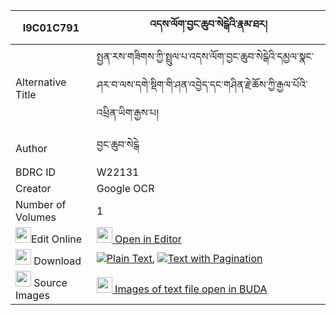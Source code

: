 |I9C01C791|འདས་ལོག་བྱང་ཆུབ་སེངྒེའི་རྣམ་ཐར། 
| --- | --- 
|Alternative Title |སྤྱན་རས་གཟིགས་ཀྱི་སྤྲུལ་པ་འདས་ལོག་བྱང་ཆུབ་སེངྒེའི་དམྱལ་སྣང་ཤར་བ་ལས་དགེ་སྡིག་གི་ཤན་འབྱེད་དང་གཤིན་རྗེ་ཆོས་ཀྱི་རྒྱལ་པོའི་འཕྲིན་ཡིག་རྒྱས་པ།
|Author| བྱང་ཆུབ་སེངྒེ
|BDRC ID | W22131
|Creator | Google OCR
|Number of Volumes| 1
|<img width="25" src="https://img.icons8.com/color/25/000000/edit-property.png">Edit Online| [<img width="25" src="https://avatars.githubusercontent.com/u/45091458?s=200&v=4"> Open in Editor](http://editor.openpecha.org/I9C01C791)
|<img width="25" src="https://img.icons8.com/fluent/48/000000/download-2.png"/>  Download | [![](https://img.icons8.com/color/20/000000/txt.png)Plain Text](https://github.com/Openpecha/I9C01C791/releases/download/v1/delok_changchub_senge_namtar_plain_I9C01C791.zip), [![](https://img.icons8.com/color/20/000000/txt.png)Text with Pagination](https://github.com/Openpecha/I9C01C791/releases/download/v1/delok_changchub_senge_namtar_pages_I9C01C791.zip)
|<img width="25" src="https://img.icons8.com/plasticine/100/000000/pictures-folder.png"/>  Source Images | [<img width="25" src="https://library.bdrc.io/icons/BUDA-small.svg"> Images of text file open in BUDA](https://library.bdrc.io/show/bdr:W22131)